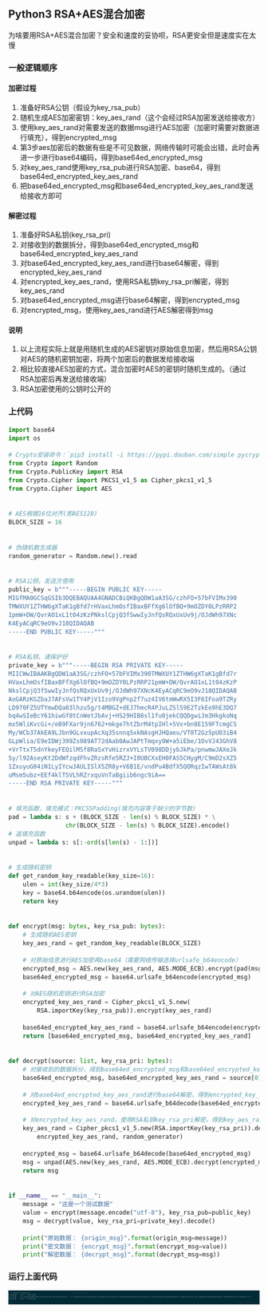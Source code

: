 ## Python3 RSA+AES混合加密

为啥要用RSA+AES混合加密？安全和速度的妥协呗，RSA更安全但是速度实在太慢

### 一般逻辑顺序

#### 加密过程
1. 准备好RSA公钥（假设为key_rsa_pub）
2. 随机生成AES加密密钥：key_aes_rand（这个会经过RSA加密发送给接收方）
3. 使用key_aes_rand对需要发送的数据msg进行AES加密（加密时需要对数据进行填充），得到encrypted_msg
4. 第3步aes加密后的数据有些是不可见数据，网络传输时可能会出错，此时会再进一步进行base64编码，得到base64ed_encrypted_msg
5. 对key_aes_rand使用key_rsa_pub进行RSA加密、base64，得到base64ed_encrypted_key_aes_rand
6. 把base64ed_encrypted_msg和base64ed_encrypted_key_aes_rand发送给接收方即可

#### 解密过程
1. 准备好RSA私钥(key_rsa_pri)
2. 对接收到的数据拆分，得到base64ed_encrypted_msg和base64ed_encrypted_key_aes_rand
3. 对base64ed_encrypted_key_aes_rand进行base64解密，得到encrypted_key_aes_rand
4. 对encrypted_key_aes_rand，使用RSA私钥key_rsa_pri解密，得到key_aes_rand
5. 对base64ed_encrypted_msg进行base64解密，得到encrypted_msg
6. 对encrypted_msg，使用key_aes_rand进行AES解密得到msg

#### 说明
1. 以上流程实际上就是用随机生成的AES密钥对原始信息加密，然后用RSA公钥对AES的随机密钥加密，将两个加密后的数据发给接收端
2. 相比较直接AES加密的方式，混合加密时AES的密钥时随机生成的。（通过RSA加密后再发送给接收端）
3. RSA加密使用的公钥时公开的


### 上代码

```python
import base64
import os

# Crypto安装命令：`pip3 install -i https://pypi.douban.com/simple pycryptodome`
from Crypto import Random
from Crypto.PublicKey import RSA
from Crypto.Cipher import PKCS1_v1_5 as Cipher_pkcs1_v1_5
from Crypto.Cipher import AES


# AES根据16位对齐(即AES128)
BLOCK_SIZE = 16


# 伪随机数生成器
random_generator = Random.new().read


# RSA公钥，发送方使用
public_key = b"""-----BEGIN PUBLIC KEY-----
MIGfMA0GCSqGSIb3DQEBAQUAA4GNADCBiQKBgQDW1aA3SG/czhFO+57bFVIMx390
TMWXUY1ZTHW6gXTaK1gBfd7rHVaxLhmOsfIBaxBFfXg6lOfBQ+9mOZDY0LPzRRP2
1pmW+DW/QvrAO1xL1t04zKzPNkslCpjQ3fSwwIyJnfQsRQxUxUv9j/OJdWh97XNc
K4EyACqRC9eO9vJ18QIDAQAB
-----END PUBLIC KEY-----"""


# RSA私钥，请保护好
private_key = b"""-----BEGIN RSA PRIVATE KEY-----
MIICWwIBAAKBgQDW1aA3SG/czhFO+57bFVIMx390TMWXUY1ZTHW6gXTaK1gBfd7r
HVaxLhmOsfIBaxBFfXg6lOfBQ+9mOZDY0LPzRRP21pmW+DW/QvrAO1xL1t04zKzP
NkslCpjQ3fSwwIyJnfQsRQxUxUv9j/OJdWh97XNcK4EyACqRC9eO9vJ18QIDAQAB
AoGARzKGZbaJ7AFsVw1TY4PjV1Izo9VgPnp2f7uz4IV6tmWwRX5I3F6IFoa9TZRy
LD970FZ5UTYmwDQa03lhzu5g/t4MBGZ+dEJ7hmcR4PJuLZSl59E2TzkEo9hE3DQ7
bq4wSIeBcY61hiwGf8tCnWetJbAvj+HS29HIB8sl1fu0jekCQQDgwiJm3HkgkoNq
mx5WliKvcGi+/eB9FXar9jn6762+mkge7htZbrM4tpIHl+5Vx+bn8E159FTcmgCS
My/WCb37AkEA9LJbn9GLvxupAcXq35snnq5xkNAsgHJHQaeu/VT0T2Gz5pUO3iB4
GLpWlia/E9eIDWj399Zs089AT72dAab0AwJAPtTmqxy9W+a5iEbe/1OvVJ43GhV8
+VrTtxT5dnYkeyFEQilMSf8RaSxYvHizrxVYLsTV098DDjybJkPa/pnwmwJAXeJk
5y/l92AseyKt2DdWfzqdFhvZRzsRfe5RZJ+I0UBCXxEH0FAS5CHygM/C9mD2sXZ5
1ZxuyuG04iN1LyIYcwJAULISlX5ZR8y+V6B1E/vndPu4BdfX5QORqzIwTAWsAt8k
uMsm5ubz+EEf4klTSVLhRZrxquVnTaBgiib6ngc9iA==
-----END RSA PRIVATE KEY-----"""


# 填充函数，填充模式：PKCS5Padding(填充内容等于缺少的字节数)
pad = lambda s: s + (BLOCK_SIZE - len(s) % BLOCK_SIZE) * \
                chr(BLOCK_SIZE - len(s) % BLOCK_SIZE).encode()
# 返填充函数
unpad = lambda s: s[:-ord(s[len(s) - 1:])]


# 生成随机密钥
def get_random_key_readable(key_size=16):
    ulen = int(key_size/4*3)
    key = base64.b64encode(os.urandom(ulen))
    return key


def encrypt(msg: bytes, key_rsa_pub: bytes):
    # 生成随机AES密钥
    key_aes_rand = get_random_key_readable(BLOCK_SIZE)

    # 对原始信息进行AES加密再base64（需要网络传输选择urlsafe_b64encode）
    encrypted_msg = AES.new(key_aes_rand, AES.MODE_ECB).encrypt(pad(msg))
    base64ed_encrypted_msg = base64.urlsafe_b64encode(encrypted_msg)

    # 对AES随机密钥进行RSA加密
    encrypted_key_aes_rand = Cipher_pkcs1_v1_5.new(
        RSA.importKey(key_rsa_pub)).encrypt(key_aes_rand)

    base64ed_encrypted_key_aes_rand = base64.urlsafe_b64encode(encrypted_key_aes_rand)
    return [base64ed_encrypted_msg, base64ed_encrypted_key_aes_rand]


def decrypt(source: list, key_rsa_pri: bytes):
    # 对接收到的数据拆分，得到base64ed_encrypted_msg和base64ed_encrypted_key_aes_rand
    base64ed_encrypted_msg, base64ed_encrypted_key_aes_rand = source[0], source[1]

    # 对base64ed_encrypted_key_aes_rand进行base64解密，得到encrypted_key_aes_rand
    encrypted_key_aes_rand = base64.urlsafe_b64decode(base64ed_encrypted_key_aes_rand)

    # 对encrypted_key_aes_rand，使用RSA私钥key_rsa_pri解密，得到key_aes_rand
    key_aes_rand = Cipher_pkcs1_v1_5.new(RSA.importKey(key_rsa_pri)).decrypt(
        encrypted_key_aes_rand, random_generator)

    encrypted_msg = base64.urlsafe_b64decode(base64ed_encrypted_msg)
    msg = unpad(AES.new(key_aes_rand, AES.MODE_ECB).decrypt(encrypted_msg))
    return msg


if __name__ == "__main__":
    message = "这是一个测试数据"
    value = encrypt(message.encode("utf-8"), key_rsa_pub=public_key)
    msg = decrypt(value, key_rsa_pri=private_key).decode()

    print("原始数据： {origin_msg}".format(origin_msg=message))
    print("密文数据： {encrypt_msg}".format(encrypt_msg=value))
    print("解密数据： {decrypt_msg}".format(decrypt_msg=msg))
```

### 运行上面代码
![RSA/AES混合加密](/img/Python/python_rsa_aes_result.png)